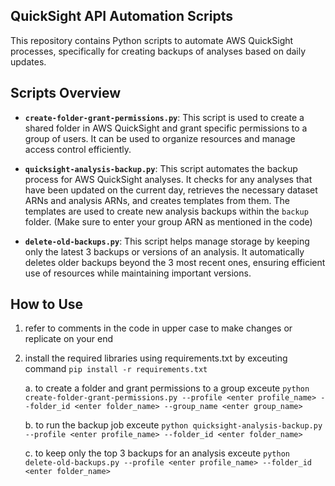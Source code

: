 
## QuickSight API Automation Scripts 

This repository contains Python scripts to automate AWS QuickSight processes, specifically for creating backups of analyses based on daily updates.

## Scripts Overview

- **`create-folder-grant-permissions.py`**: 
  This script is used to create a shared folder in AWS QuickSight and grant specific permissions to a group of users. It can be used to organize resources and manage access control efficiently.

- **`quicksight-analysis-backup.py`**: 
  This script automates the backup process for AWS QuickSight analyses. It checks for any analyses that have been updated on the current day, retrieves the necessary dataset ARNs and analysis ARNs, and creates templates from them. The templates are used to create new analysis backups within the `backup` folder. (Make sure to enter your group ARN as mentioned in the code)

- **`delete-old-backups.py`**: 
  This script helps manage storage by keeping only the latest 3 backups or versions of an analysis. It automatically deletes older backups beyond the 3 most recent ones, ensuring efficient use of resources while maintaining important versions.

## How to Use
1. refer to comments in the code in upper case to make changes or replicate on your end
2. install the required libraries using requirements.txt by exceuting command    ``pip install -r requirements.txt``

   a. to create a folder and grant permissions to a group exceute   ``python create-folder-grant-permissions.py --profile <enter profile_name> --folder_id <enter folder_name> --group_name <enter group_name>``

   b. to run the backup job exceute   ``python quicksight-analysis-backup.py --profile <enter profile_name> --folder_id <enter folder_name>``

   c. to keep only the top 3 backups for an analysis exceute   ``python delete-old-backups.py --profile <enter profile_name> --folder_id <enter folder_name>``
